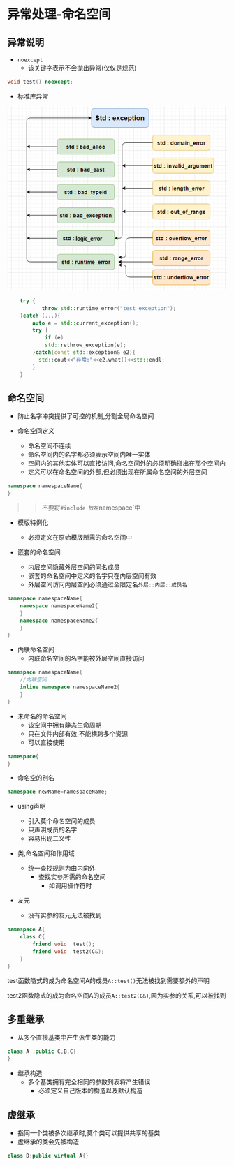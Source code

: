 # 异常处理-命名空间

## 异常说明

- `noexcept`
  - 该关键字表示不会抛出异常(仅仅是规范)

```c++
void test() noexcept;
```

- 标准库异常

![异常层次](assets/2019-03-27-11-53-28.png)

```c++
    try {
           throw std::runtime_error("test exception");
    }catch (...){
        auto e = std::current_exception();
        try {
            if (e)
            std::rethrow_exception(e);
        }catch(const std::exception& e2){
          std::cout<<"异常:"<<e2.what()<<std::endl;
        }
    }
```

## 命名空间

- 防止名字冲突提供了可控的机制,分割全局命名空间

- 命名空间定义
  - 命名空间不连续
  - 命名空间内的名字都必须表示空间内唯一实体
  - 空间内的其他实体可以直接访问,命名空间外的必须明确指出在那个空间内
  - 定义可以在命名空间的外部,但必须出现在所属命名空间的外层空间

```c++
namespace namespaceName{
}
```

>> 不要将`#include 放在`namespace`中

- 模版特例化
  - 必须定义在原始模版所需的命名空间中

- 嵌套的命名空间
  - 内层空间隐藏外层空间的同名成员
  - 嵌套的命名空间中定义的名字只在内层空间有效
  - 外层空间访问内层空间必须通过全限定名`外层::内层::成员名`

```c++
namespace namespaceName{
    namespace namespaceName2{
    }
    namespace namespaceName2{
    }
}
```

- 内联命名空间
  - 内联命名空间的名字能被外层空间直接访问

```c++
namespace namespaceName{
    //内联空间
    inline namespace namespaceName2{
    }
}
```

- 未命名的命名空间
  - 该空间中拥有静态生命周期
  - 只在文件内部有效,不能横跨多个资源
  - 可以直接使用

```c++
namespace{
}
```

- 命名空的别名

```c++
namespace newName=namespaceName;
```

- using声明
  - 引入莫个命名空间的成员
  - 只声明成员的名字
  - 容易出现二义性

- 类,命名空间和作用域
  - 统一查找规则为由内向外
    - 查找实参所需的命名空间
      - 如调用操作符时

- 友元
  - 没有实参的友元无法被找到

```c++
namespace A{
    class C{
        friend void  test();
        friend void  test2(C&);
    }
}
```

test函数隐式的成为命名空间A的成员`A::test()`无法被找到需要额外的声明

test2函数隐式的成为命名空间A的成员`A::test2(C&)`,因为实参的关系,可以被找到

## 多重继承

- 从多个直接基类中产生派生类的能力

```c++
class A :public C,B,C{
}
```

- 继承构造
  - 多个基类拥有完全相同的参数列表将产生错误
    - 必须定义自己版本的构造以及默认构造

## 虚继承

- 指同一个类被多次继承时,莫个类可以提供共享的基类
- 虚继承的类会先被构造

```c++
class D:public virtual A{}
```

